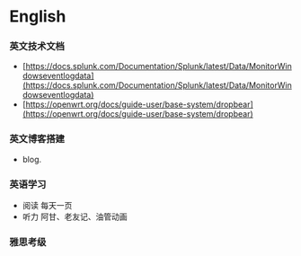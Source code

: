# English

### 英文技术文档
*   [https://docs.splunk.com/Documentation/Splunk/latest/Data/MonitorWindowseventlogdata](https://docs.splunk.com/Documentation/Splunk/latest/Data/MonitorWindowseventlogdata)
*   [https://openwrt.org/docs/guide-user/base-system/dropbear](https://openwrt.org/docs/guide-user/base-system/dropbear)

### 英文博客搭建

* blog.

### 英语学习
- 阅读 每天一页
- 听力 阿甘、老友记、油管动画

### 雅思考级
